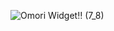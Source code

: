 ![Omori Widget‼️ (7_8)](https://github.com/user-attachments/assets/e9d14fa6-d18a-4195-9f78-76501cb8e76c)
